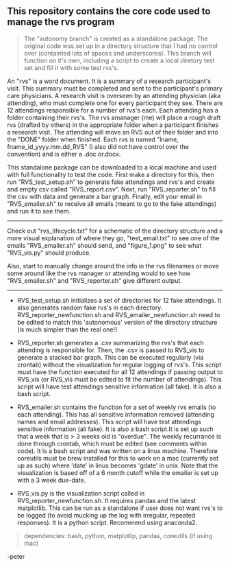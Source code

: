 ## This repository contains the core code used to manage the rvs program

 > The "autonomy branch" is created as a standalone package.
 The original code was set up in a directory structure that I
 had no control over (containted lots of spaces and underscores).
 This branch will function on it's own, including a script to
 create a local diretory test set and fill it with some test rvs's.

An "rvs" is a word document. It is a summary of a research participant's visit. This summary must be completed and sent to the participant's primary care physicians. A research visit is overseen by an attending physician (aka attending), who must complete one for every participant they see. There are 12 attendings responsible for a number of rvs's each. Each attending has a folder containing their rvs's. The rvs amanager (me) will place a rough draft rvs (drafted by others) in the appropriate folder when a participant finishes a research visit. The attending will move an RVS out of their folder and into the "DONE" folder when finished. Each rvs is named "lname, fname_id_yyyy.mm.dd_RVS" (I also did not have control over the convention) and is either a .doc or.docx.

This standalone package can be downloaded to a local machine and used with full functionality to test the code. First make a directory for this, then run "RVS_test_setup.sh" to generate fake attendings and rvs's and create and empty csv called "RVS_report.csv". Next, run "RVS_reporter.sh" to fill the csv with data and generate a bar graph. Finally, edit your email in "RVS_emailer.sh" to receive all emails (meant to go to the fake attendings) and run it to see them.

----

Check out "rvs_lifecycle.txt" for a schematic of the directory structure and a more visual explanation of where they go, "test_email.txt" to see one of the emails "RVS_emailer.sh" should send, and "figure_1.png" to see what "RVS_vis.py" should produce.

Also, start to manually change around the info in the rvs filenames or move some around like the rvs manager or attending would to see how "RVS_emailer.sh" and "RVS_reporter.sh" give different output.

----

* RVS_test_setup.sh initializes a set of directories for 12 fake attendings. It also generates random fake rvs's in each directory. RVS_reporter_newfunction.sh and RVS_emailer_newfunction.sh need to be edited to match this 'autonomous' version of the directory structure (is much simpler than the real one!)


* RVS_reporter.sh generates a .csv summarizing the rvs's that each attending is responsible for. Then, the .csv is passed to RVS_vis to generate a stacked bar graph. This can be executed regularly (via crontab) without the visualization for regular logging of rvs's. This script must have the function executed for all 12 attendings if passing output to RVS_vis (or RVS_vis must be edited to fit the number of attendings). This script will have test attendings sensitive information (all fake). It is also a bash script.

* RVS_emailer.sh contains the function for a set of weekly rvs emails (to each attending). This has all sensitive information removed (attending names and email addresses). This script will have test attendings sensitive information (all fake). It is also a bash script.It is set up such that a week that is > 3 weeks old is "overdue". The weekly recurrance is done through crontab, which must be edited (see comments within code). It is a bash script and was written on a linux machine. Therefore coreutils must be brew installed for this to work on a mac (currently set up as such) where 'date' in linux becomes 'gdate' in unix. Note that the visualization is based off of a 6 month cutoff while the emailer is set up with a 3 week due-date.

* RVS_vis.py is the visualization script called in RVS_reporter_newfunction.sh. It requires pandas and the latest matplotlib. This can be run as a standalone if user does not want rvs's to be logged (to avoid mucking up the log with irregular, repeated responses). It is a python script. Recommend using anaconda2.

 > dependencies: bash, python, matplotlip, pandas, coreutils (if using mac)

-peter
